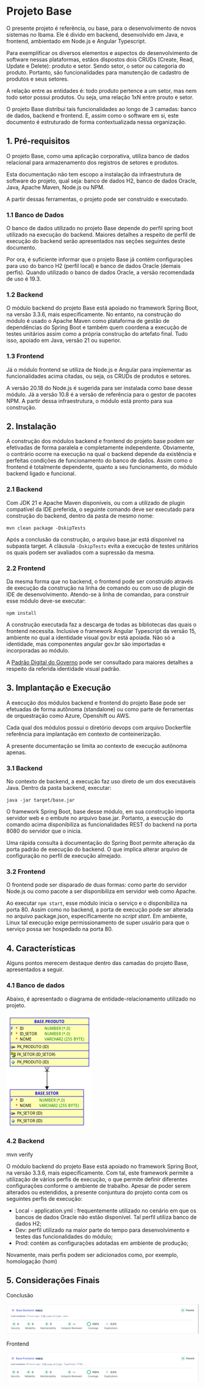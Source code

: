 # Projeto Base

O presente projeto é referência, ou base, para o desenvolvimento de novos sistemas no Ibama. Ele é divido em backend, desenvolvido em Java, e frontend, ambientado em Node.js e Angular Typescript.

Para exemplificar os diversos elementos e aspectos do desenvolvimento de software nessas plataformas, estãos dispostos dois CRUDs (Create, Read, Update e Delete): produto e setor. Sendo setor, o setor ou categoria do produto. Portanto, são funcionalidades para manutenção de cadastro de produtos e seus setores.

A relação entre as entidades é: todo produto pertence a um setor, mas nem todo setor possui produtos. Ou seja, uma relação 1xN entre prouto e setor.

O projeto Base distribui tais funcionalidades ao longo de 3 camadas: banco de dados, backend e frontend. E, assim como o software em si, este documento é estruturado de forma contextualizada nessa organização.

## 1. Pré-requisitos

O projeto Base, como uma aplicação corporativa, utiliza banco de dados relacional para armazenamento dos registros de setores e produtos.

Esta documentação não tem escopo a instalação da infraestrutura de software do projeto, qual seja: banco de dados H2, banco de dados Oracle, Java, Apache Maven, Node.js ou NPM.

A partir dessas ferramentas, o projeto pode ser construído e executado.

### 1.1 Banco de Dados

O banco de dados utilizado no projeto Base depende do perfil spring boot utilizado na execução do backend. Maiores detalhes a respeito de perfil de execução do backend serão apresentados nas seções seguintes deste documento.

Por ora, é suficiente informar que o projeto Base já contém configurações para uso do banco H2 (perfil local) e banco de dados Oracle (demais perfis). Quando utilizado o banco de dados Oracle, a versão recomendada de uso é 19.3.

### 1.2 Backend

O módulo backend do projeto Base está apoiado no framework Spring Boot, na versão 3.3.6, mais especificamente. No entanto, na construção do módulo é usado o Apache Maven como plataforma de gestão de dependências do Spring Boot e também quem coordena a execução de testes unitários assim como a própria construção do artefato final. Tudo isso, apoiado em Java, versão 21 ou superior.

### 1.3 Frontend

Já o módulo frontend se utiliza de Node.js e Angular para implementar as funcionalidades acima citadas, ou seja, os CRUDs de produtos e setores.

A versão 20.18 do Node.js é sugerida para ser instalada como base desse módulo. Já a versão 10.8 é a versão de referência para o gestor de pacotes NPM. A partir dessa infraestrutura, o módulo está pronto para sua construção.

## 2. Instalação

A construção dos módulos backend e frontend do projeto base podem ser efetivadas de forma paralela e completamente independente. Obviamente, o contrário ocorre na execução na qual o backend depende da existência e perfeitas condições de funcionamento do banco de dados. Assim como o frontend é totalmente dependente, quanto a seu funcionamento, do módulo backend ligado e funcional.

### 2.1 Backend

Com JDK 21 e Apache Maven disponíveis, ou com a utilizado de plugin compatível da IDE preferida, o seguinte comando deve ser executado para construção do backend, dentro da pasta de mesmo nome:

`mvn clean package -DskipTests`

Após a conclusão da construção, o arquivo base.jar está disponível na subpasta target. A cláusula `-DskipTests` evita a execução de testes unitários os quais podem ser avaliados com a supressão da mesma.

### 2.2 Frontend

Da mesma forma que no backend, o frontend pode ser construído através de execução da construção na linha de comando ou com uso de plugin de IDE de desenvolvimento. Atendo-se à linha de comandao, para construir esse módulo deve-se executar:

`npm install`

A construção executada faz a descarga de todas as bibliotecas das quais o frontend necessita. Inclusive o framework Angular Typescript da versão 15, ambiente no qual a identidade visual gov.br está apoiada. Não só a identidade, mas componentes angular gov.br são importadas e incorporadas ao módulo.

A [Padrão Digital do Governo](https://www.gov.br/ds/home) pode ser consultado para maiores detalhes a respeito da referida identidade visual padrão.

## 3. Implantação e Execução

A execução dos módulos backend e frontend do projeto Base pode ser efetuadas de forma autônoma (standalone) ou como parte de ferramentas de orquestração como Azure, Openshift ou AWS.

Cada qual dos módulos possui o diretório devops com arquivo Dockerfile referência para implantação em contexto de conteinerização.

A presente documentação se limita ao contexto de execução autônoma apenas.

### 3.1 Backend

No contexto de backend, a execução faz uso direto de um dos executáveis Java. Dentro da pasta backend, executar:

`java -jar target/base.jar`

O framework Spring Boot, base desse módulo, em sua construção importa servidor web e o embute no arquivo base.jar. Portanto, a execução do comando acima disponibiliza as funcionalidades REST do backend na porta 8080 do servidor que o inicia.

Uma rápida consulta à documentação do Spring Boot permite alteração da porta padrão de execução do backend. O que implica alterar arquivo de configuração no perfil de execução almejado.

### 3.2 Frontend

O frontend pode ser disparado de duas formas: como parte do servidor Node.js ou como pacote a ser disponibiliza em servidor web como Apache.

Ao executar `npm start`, esse módulo inicia o serviço e o disponibiliza na porta 80. Assim como no backend, a porta de execução pode ser alterada no arquivo package.json, especificamente no *script start*. Em ambiente, Linux tal execução exige permissionamento de super usuário para que o serviço possa ser hospedado na porta 80.

## 4. Características

Alguns pontos merecem destaque dentro das camadas do projeto Base, apresentados a seguir.

### 4.1 Banco de dados

Abaixo, é apresentado o diagrama de entidade-relacionamento utilizado no projeto.

![!](assets/er.png)


### 4.2 Backend

mvn verify

O módulo backend do projeto Base está apoiado no framework Spring Boot, na versão 3.3.6, mais especificamente. Com tal, este framework permite a utilização de vários perfis de execução, o que permite definir diferentes configurações conforme o ambiente de trabalho. Apesar de poder serem alterados ou estendidos, a presente conjuntura do projeto conta com os seguintes perfis de execução:

- Local - application.yml : frequentemente utilizado no cenário em que os bancos de dados Oracle não estão disponível. Tal perfil utiliza banco de dados H2;
- Dev: perfil utilizado na maior parte do tempo para desenvolvimento e testes das funcionalidades do módulo;
- Prod: contém as configurações adotadas em ambiente de produção;

Novamente, mais perfis podem ser adicionados como, por exemplo, homologação (hom)

## 5. Considerações Finais

Conclusão

![!](assets/indicador-qualidade-backend.png)

Frontend

![!](assets/indicador-qualidade-frontend.png)
